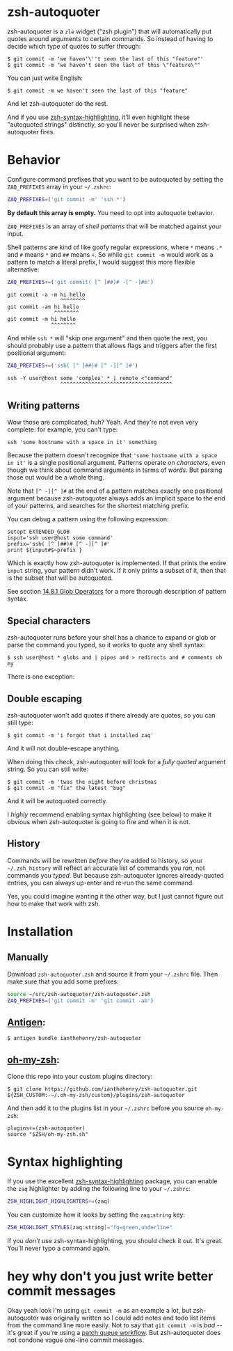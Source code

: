 # zsh-autoquoter

zsh-autoquoter is a `zle` widget ("zsh plugin") that will automatically put quotes around arguments to certain commands. So instead of having to decide which type of quotes to suffer through:

```
$ git commit -m 'we haven'\''t seen the last of this "feature"'
$ git commit -m "we haven't seen the last of this \"feature\""
```

You can just write English:

```
$ git commit -m we haven't seen the last of this "feature"
```

And let zsh-autoquoter do the rest.

And if you use [zsh-syntax-highlighting](https://github.com/zsh-users/zsh-syntax-highlighting), it'll even highlight these "autoquoted strings" distinctly, so you'll never be surprised when zsh-autoquoter fires.

# Behavior

Configure command prefixes that you want to be autoquoted by setting the `ZAQ_PREFIXES` array in your `~/.zshrc`:

```zsh
ZAQ_PREFIXES=('git commit -m' 'ssh *')
```

**By default this array is empty.** You need to opt into autoquote behavior.

`ZAQ_PREFIXES` is an array of *shell patterns* that will be matched against your input.

Shell patterns are kind of like goofy regular expressions, where `*` means `.*` and `#` means `*` and `##` means `+`. So while `git commit -m` would work as a pattern to match a literal prefix, I would suggest this more flexible alternative:

```zsh
ZAQ_PREFIXES+=('git commit( [^ ]##)# -[^ -]#m')
```

```
git commit -a -m hi hello
                 ^^^^^^^^
git commit -am hi hello
               ^^^^^^^^
git commit -m hi hello
              ^^^^^^^^
```

And while `ssh *` will "skip one argument" and then quote the rest, you should probably use a pattern that allows flags and triggers after the first positional argument:

```zsh
ZAQ_PREFIXES+=('ssh( [^ ]##)# [^ -][^ ]#')
```

```
ssh -Y user@host some 'complex' * | remote <"command"
                 ^^^^^^^^^^^^^^^^^^^^^^^^^^^^^^^^^^^^
```

## Writing patterns

Wow those are complicated, huh? Yeah. And they're not even very complete: for example, you can't type:

    ssh 'some hostname with a space in it' something

Because the pattern doesn't recognize that `'some hostname with a space in it'` is a single positional argument. Patterns operate on *characters*, even though we think about command arguments in terms of *words*. But parsing those out would be a whole thing.

Note that `[^ -][^ ]#` at the end of a pattern matches exactly one positional argument because zsh-autoquoter always adds an implicit space to the end of your patterns, and searches for the shortest matching prefix.

You can debug a pattern using the following expression:

    setopt EXTENDED_GLOB
    input='ssh user@host some command'
    prefix='ssh( [^ ]##)# [^ -][^ ]#'
    print ${input#$~prefix }

Which is exactly how zsh-autoquoter is implemented. If that prints the entire `input` string, your pattern didn't work. If it only prints a subset of it, then that is the subset that will be autoquoted.

See section [14.8.1 Glob Operators](https://zsh.sourceforge.io/Doc/Release/Expansion.html#Glob-Operators) for a more thorough description of pattern syntax.

## Special characters

zsh-autoquoter runs before your shell has a chance to expand or glob or parse the command you typed, so it works to quote any shell syntax:

```
$ ssh user@host * globs and | pipes and > redirects and # comments oh my
```

There is one exception:

## Double escaping

zsh-autoquoter won't add quotes if there already are quotes, so you can still type:

```
$ git commit -m 'i forgot that i installed zaq'
```

And it will not double-escape anything.

When doing this check, zsh-autoquoter will look for a *fully quoted* argument string. So you can still write:

```
$ git commit -m 'twas the night before christmas
$ git commit -m "fix" the latest "bug"
```

And it will be autoquoted correctly.

I *highly* recommend enabling syntax highlighting (see below) to make it obvious when zsh-autoquoter is going to fire and when it is not.

## History

Commands will be rewritten *before* they're added to history, so your `~/.zsh_history` will reflect an accurate list of commands you *ran*, not commands you *typed*. But because zsh-autoquoter ignores already-quoted entries, you can always up-enter and re-run the same command.

Yes, you could imagine wanting it the other way, but I just cannot figure out how to make that work with zsh.

# Installation

## Manually

Download `zsh-autoquoter.zsh` and source it from your `~/.zshrc` file. Then make sure that you add some prefixes:

```zsh
source ~/src/zsh-autoquoter/zsh-autoquoter.zsh
ZAQ_PREFIXES=('git commit -m' 'git commit -am')
```

## [Antigen](https://github.com/zsh-users/antigen):

```
$ antigen bundle ianthehenry/zsh-autoquoter
```

## [oh-my-zsh](https://github.com/ohmyzsh/ohmyzsh):

Clone this repo into your custom plugins directory:

```
$ git clone https://github.com/ianthehenry/zsh-autoquoter.git ${ZSH_CUSTOM:-~/.oh-my-zsh/custom}/plugins/zsh-autoquoter
```

And then add it to the plugins list in your `~/.zshrc` before you source `oh-my-zsh`:

```
plugins+=(zsh-autoquoter)
source "$ZSH/oh-my-zsh.sh"
```

# Syntax highlighting

If you use the excellent [zsh-syntax-highlighting](https://github.com/zsh-users/zsh-syntax-highlighting) package, you can enable the `zaq` highlighter by adding the following line to your `~/.zshrc`:

```zsh
ZSH_HIGHLIGHT_HIGHLIGHTERS+=(zaq)
```

You can customize how it looks by setting the `zaq:string` key:

```zsh
ZSH_HIGHLIGHT_STYLES[zaq:string]="fg=green,underline"
```

If you *don't* use zsh-syntax-highlighting, you should check it out. It's great. You'll never typo a command again.

# hey why don't you just write better commit messages

Okay yeah look I'm using `git commit -m` as an example a lot, but zsh-autoquoter was originally written so I could add notes and todo list items from the command line more easily. Not to say that `git commit -m` is *bad* -- it's great if you're using a [patch queue workflow](https://github.com/mystor/git-revise). But zsh-autoquoter does not condone vague one-line commit messages.

